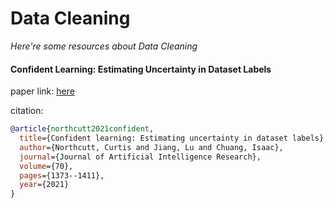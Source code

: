 # Data Cleaning
*Here're some resources about Data Cleaning*


#### Confident Learning: Estimating Uncertainty in Dataset Labels
paper link: [here](https://www.jair.org/index.php/jair/article/download/12125/26676/)

citation: 
```bibtex
@article{northcutt2021confident,
  title={Confident learning: Estimating uncertainty in dataset labels},
  author={Northcutt, Curtis and Jiang, Lu and Chuang, Isaac},
  journal={Journal of Artificial Intelligence Research},
  volume={70},
  pages={1373--1411},
  year={2021}
}
```
